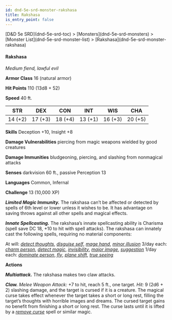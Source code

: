 ```yaml
---
id: dnd-5e-srd-monster-rakshasa
title: Rakshasa
is_entry_point: false
---
```


<breadcrumb>
[D&D 5e SRD](dnd-5e-srd-toc) >  [Monsters](dnd-5e-srd-monsters) > [Monster List](dnd-5e-srd-monster-list) > [Rakshasa](dnd-5e-srd-monster-rakshasa)
</breadcrumb>

#### Rakshasa

*Medium fiend, lawful evil*

**Armor Class** 16 (natural armor)

**Hit Points** 110 (13d8 + 52)

**Speed** 40 ft.

| STR     | DEX     | CON     | INT     | WIS     | CHA     |
|---------|---------|---------|---------|---------|---------|
| 14 (+2) | 17 (+3) | 18 (+4) | 13 (+1) | 16 (+3) | 20 (+5) |

**Skills** Deception +10, Insight +8

**Damage Vulnerabilities** piercing from magic weapons wielded by good creatures

**Damage Immunities** bludgeoning, piercing, and slashing from nonmagical attacks

**Senses** darkvision 60 ft., passive Perception 13

**Languages** Common, Infernal

**Challenge** 13 (10,000 XP)

***Limited Magic Immunity.*** The rakshasa can’t be affected or detected by spells of 6th level or lower unless it wishes to be. It has advantage on saving throws against all other spells and magical effects.

***Innate Spellcasting.*** The rakshasa’s innate spellcasting ability is Charisma (spell save DC 18, +10 to hit with spell attacks). The rakshasa can innately cast the following spells, requiring no material components:

At will: [*detect thoughts*](dnd-5e-srd-spell-detect-thoughts), [*disguise self*](dnd-5e-srd-spell-disguise-self), [*mage hand*](dnd-5e-srd-spell-mage-hand), [*minor illusion*](dnd-5e-srd-spell-minor-illusion)
3/day each: [*charm person*](dnd-5e-srd-spell-charm-person), [*detect magic*](dnd-5e-srd-spell-detect-magic), [*invisibility*](dnd-5e-srd-spell-invisibility), [*major image*](dnd-5e-srd-spell-major-image), [*suggestion*](dnd-5e-srd-spell-suggestion)
1/day each: [*dominate person*](dnd-5e-srd-spell-dominate-person), [*fly*](dnd-5e-srd-spell-fly), [*plane shift*](dnd-5e-srd-spell-plane-shift), [*true seeing*](dnd-5e-srd-spell-true-seeing)

**Actions**

***Multiattack.*** The rakshasa makes two claw attacks.

***Claw.*** *Melee Weapon Attack:* +7 to hit, reach 5 ft., one target. *Hit:* 9 (2d6 + 2) slashing damage, and the target is cursed if it is a creature. The magical curse takes effect whenever the target takes a short or long rest, filling the target’s thoughts with horrible images and dreams. The cursed target gains no benefit from finishing a short or long rest. The curse lasts until it is lifted by a [*remove curse*](dnd-5e-srd-spell-remove-curse) spell or similar magic.

